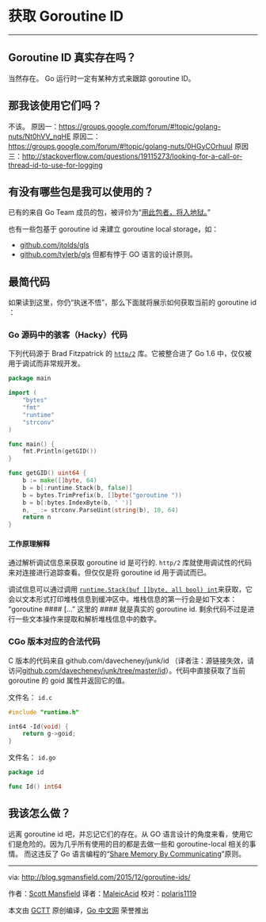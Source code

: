 # 获取 Goroutine ID
---
## Goroutine ID 真实存在吗？
当然存在。
Go 运行时一定有某种方式来跟踪 goroutine ID。

## 那我该使用它们吗？
不该。
原因一：https://groups.google.com/forum/#!topic/golang-nuts/Nt0hVV_nqHE
原因二：https://groups.google.com/forum/#!topic/golang-nuts/0HGyCOrhuuI
原因三：http://stackoverflow.com/questions/19115273/looking-for-a-call-or-thread-id-to-use-for-logging

## 有没有哪些包是我可以使用的？
已有的来自 Go Team 成员的包，被评价为“[用此包者，将入地狱。](https://godoc.org/github.com/davecheney/junk/id)” 

也有一些包基于 goroutine id 来建立 goroutine local storage，如：
 - [github.com/jtolds/gls](https://github.com/jtolds/gls)
 - [github.com/tylerb/gls](https://github.com/tylerb/gls)
但都有悖于 GO 语言的设计原则。

## 最简代码
如果读到这里，你仍“执迷不悟”，那么下面就将展示如何获取当前的 goroutine id ：

### Go 源码中的骇客（Hacky）代码
下列代码源于 Brad Fitzpatrick 的 [`http/2`](https://github.com/golang/net/blob/master/http2/gotrack.go) 库。它被整合进了 Go 1.6 中，仅仅被用于调试而非常规开发。
```go
package main

import (
    "bytes"
    "fmt"
    "runtime"
    "strconv"
)

func main() {
    fmt.Println(getGID())
}

func getGID() uint64 {
    b := make([]byte, 64)
    b = b[:runtime.Stack(b, false)]
    b = bytes.TrimPrefix(b, []byte("goroutine "))
    b = b[:bytes.IndexByte(b, ' ')]
    n, _ := strconv.ParseUint(string(b), 10, 64)
    return n
}
```

#### 工作原理解释

通过解析调试信息来获取 goroutine id 是可行的. `http/2` 库就使用调试性的代码来对连接进行追踪查看。但仅仅是将 goroutine id 用于调试而已。

调试信息可以通过调用 [`runtime.Stack(buf []byte, all bool) int`](https://golang.org/pkg/runtime/#Stack)来获取，它会以文本形式打印堆栈信息到缓冲区中。堆栈信息的第一行会是如下文本： “goroutine #### […” 
这里的 #### 就是真实的 goroutine id. 剩余代码不过是进行一些文本操作来提取和解析堆栈信息中的数字。

### CGo 版本对应的合法代码
C 版本的代码来自 github.com/davecheney/junk/id （译者注：源链接失效，请访问[github.com/davecheney/junk/tree/master/id](https://github.com/davecheney/junk/tree/master/id)）。代码中直接获取了当前 goroutine 的 goid 属性并返回它的值。

文件名： `id.c`

```c
#include "runtime.h"

int64 ·Id(void) {
	return g->goid;
}
```
文件名： `id.go`
```go
package id

func Id() int64
```

## 我该怎么做？
远离 goroutine id 吧，并忘记它们的存在。从 GO 语言设计的角度来看，使用它们是危险的。因为几乎所有使用的目的都是去做一些和 goroutine-local 相关的事情。
而这违反了 Go 语言编程的“[Share Memory By Communicating](https://blog.golang.org/share-memory-by-communicating)”原则。

----------------

via: http://blog.sgmansfield.com/2015/12/goroutine-ids/

作者：[Scott Mansfield](http://blog.sgmansfield.com/)
译者：[MaleicAcid](https://github.com/MaleicAcid)
校对：[polaris1119](https://github.com/polaris1119)

本文由 [GCTT](https://github.com/studygolang/GCTT) 原创编译，[Go 中文网](https://studygolang.com/) 荣誉推出
